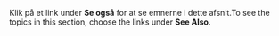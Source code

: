 <span data-ttu-id="72084-101">Klik på et link under **Se også** for at se emnerne i dette afsnit.</span><span class="sxs-lookup"><span data-stu-id="72084-101">To see the topics in this section, choose the links under **See Also**.</span></span>